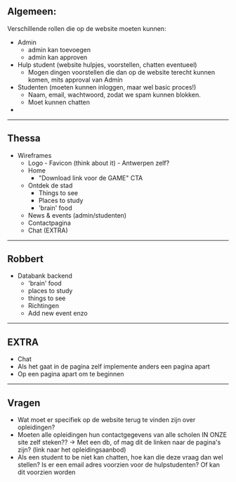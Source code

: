 
Algemeen:
---
Verschillende rollen die op de website moeten kunnen:
- Admin
  - admin kan toevoegen
  - admin kan approven
- Hulp student (website hulpjes, voorstellen, chatten eventueel)
  - Mogen dingen voorstellen die dan op de website terecht kunnen komen, mits approval van Admin
- Studenten (moeten kunnen inloggen, maar wel basic proces!)
  - Naam, email, wachtwoord, zodat we spam kunnen blokken.
  - Moet kunnen chatten
-
***
Thessa
---

- Wireframes
  - Logo - Favicon (think about it) - Antwerpen zelf?
  - Home
    - "Download link voor de GAME" CTA
  - Ontdek de stad
    - Things to see
    - Places to study
    - 'brain' food
  - News & events (admin/studenten)
  - Contactpagina
  - Chat (EXTRA)

***
Robbert
---

- Databank backend
  - 'brain' food
  - places to study
  - things to see
  - Richtingen
  - Add new event enzo
---
  EXTRA
  ---
- Chat
 - Als het gaat in de pagina zelf implemente anders een pagina apart
 - Op een pagina apart om te beginnen


---
Vragen
---
- Wat moet er specifiek op de website terug te vinden zijn over opleidingen?
- Moeten alle opleidingen hun contactgegevens van alle scholen IN ONZE site zelf steken?? -> Met een db, of mag dit de linken naar de pagina's zijn? (link naar het opleidingsaanbod)
- Als een student to be niet kan chatten, hoe kan die deze vraag dan wel stellen? Is er een email adres voorzien voor de hulpstudenten? Of kan dit voorzien worden
